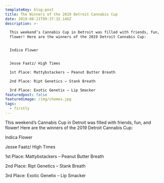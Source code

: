 ```yaml
---
templateKey: blog-post
title: The Winners of the 2019 Detroit Cannabis Cup
date: 2019-08-21T09:37:32.146Z
description: >-

  This weekend’s Cannabis Cup in Detroit was filled with friends, fun, and
  flower! Here are the winners of the 2019 Detroit Cannabis Cup:


  Indica Flower


  Jesse Faatz/ High Times

  1st Place: Mattybstackers – Peanut Butter Breath

  2nd Place: Ript Genetics – Stank Breath

  3rd Place: Exotic Genetix – Lip Smacker
featuredpost: false
featuredimage: /img/chemex.jpg
tags:
  - firstly
---
```



This weekend’s Cannabis Cup in Detroit was filled with friends, fun, and flower! Here are the winners of the 2019 Detroit Cannabis Cup:



Indica Flower



Jesse Faatz/ High Times

1st Place: Mattybstackers – Peanut Butter Breath

2nd Place: Ript Genetics – Stank Breath

3rd Place: Exotic Genetix – Lip Smacker

